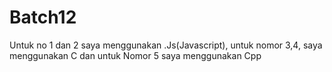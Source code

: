 # Batch12
Untuk no 1 dan 2 saya menggunakan .Js(Javascript), untuk nomor 3,4, saya menggunakan C dan untuk Nomor 5 saya menggunakan Cpp
